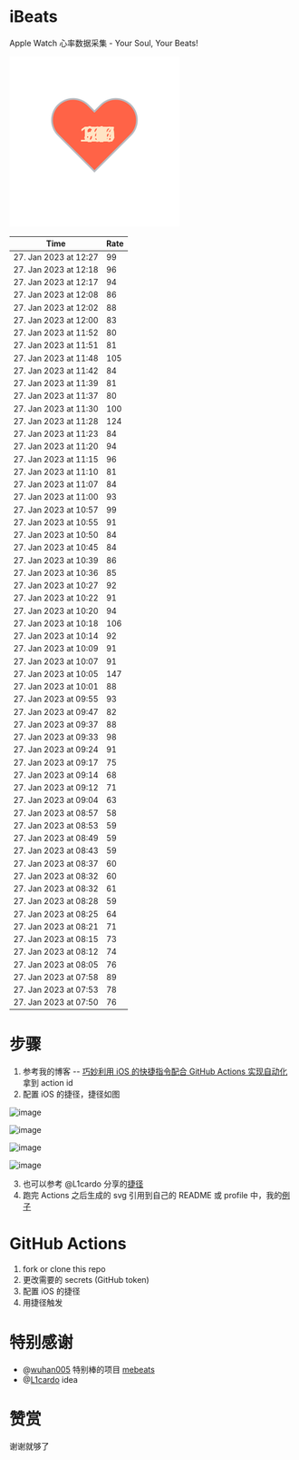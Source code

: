 # iBeats
Apple Watch 心率数据采集 - Your Soul, Your Beats!

![](./files/heart.svg)

<!--START_SECTION:my_heart_rate-->
| Time | Rate | 
 | ---- | ---- | 
| 27. Jan 2023 at 12:27 | 99 |
| 27. Jan 2023 at 12:18 | 96 |
| 27. Jan 2023 at 12:17 | 94 |
| 27. Jan 2023 at 12:08 | 86 |
| 27. Jan 2023 at 12:02 | 88 |
| 27. Jan 2023 at 12:00 | 83 |
| 27. Jan 2023 at 11:52 | 80 |
| 27. Jan 2023 at 11:51 | 81 |
| 27. Jan 2023 at 11:48 | 105 |
| 27. Jan 2023 at 11:42 | 84 |
| 27. Jan 2023 at 11:39 | 81 |
| 27. Jan 2023 at 11:37 | 80 |
| 27. Jan 2023 at 11:30 | 100 |
| 27. Jan 2023 at 11:28 | 124 |
| 27. Jan 2023 at 11:23 | 84 |
| 27. Jan 2023 at 11:20 | 94 |
| 27. Jan 2023 at 11:15 | 96 |
| 27. Jan 2023 at 11:10 | 81 |
| 27. Jan 2023 at 11:07 | 84 |
| 27. Jan 2023 at 11:00 | 93 |
| 27. Jan 2023 at 10:57 | 99 |
| 27. Jan 2023 at 10:55 | 91 |
| 27. Jan 2023 at 10:50 | 84 |
| 27. Jan 2023 at 10:45 | 84 |
| 27. Jan 2023 at 10:39 | 86 |
| 27. Jan 2023 at 10:36 | 85 |
| 27. Jan 2023 at 10:27 | 92 |
| 27. Jan 2023 at 10:22 | 91 |
| 27. Jan 2023 at 10:20 | 94 |
| 27. Jan 2023 at 10:18 | 106 |
| 27. Jan 2023 at 10:14 | 92 |
| 27. Jan 2023 at 10:09 | 91 |
| 27. Jan 2023 at 10:07 | 91 |
| 27. Jan 2023 at 10:05 | 147 |
| 27. Jan 2023 at 10:01 | 88 |
| 27. Jan 2023 at 09:55 | 93 |
| 27. Jan 2023 at 09:47 | 82 |
| 27. Jan 2023 at 09:37 | 88 |
| 27. Jan 2023 at 09:33 | 98 |
| 27. Jan 2023 at 09:24 | 91 |
| 27. Jan 2023 at 09:17 | 75 |
| 27. Jan 2023 at 09:14 | 68 |
| 27. Jan 2023 at 09:12 | 71 |
| 27. Jan 2023 at 09:04 | 63 |
| 27. Jan 2023 at 08:57 | 58 |
| 27. Jan 2023 at 08:53 | 59 |
| 27. Jan 2023 at 08:49 | 59 |
| 27. Jan 2023 at 08:43 | 59 |
| 27. Jan 2023 at 08:37 | 60 |
| 27. Jan 2023 at 08:32 | 60 |
| 27. Jan 2023 at 08:32 | 61 |
| 27. Jan 2023 at 08:28 | 59 |
| 27. Jan 2023 at 08:25 | 64 |
| 27. Jan 2023 at 08:21 | 71 |
| 27. Jan 2023 at 08:15 | 73 |
| 27. Jan 2023 at 08:12 | 74 |
| 27. Jan 2023 at 08:05 | 76 |
| 27. Jan 2023 at 07:58 | 89 |
| 27. Jan 2023 at 07:53 | 78 |
| 27. Jan 2023 at 07:50 | 76 |

<!--END_SECTION:my_heart_rate-->

# 步骤
1. 参考我的博客 -- [巧妙利用 iOS 的快捷指令配合 GitHub Actions 实现自动化](https://github.com/yihong0618/gitblog/issues/198) 拿到 action id
2. 配置 iOS 的捷径，捷径如图

![image](https://user-images.githubusercontent.com/15976103/122154218-0db0b480-ce97-11eb-93bb-5aec07c558dc.png)

![image](https://user-images.githubusercontent.com/15976103/122154236-186b4980-ce97-11eb-8e4b-70551a0391ae.png)

![image](https://user-images.githubusercontent.com/15976103/122154268-2d47dd00-ce97-11eb-902e-3acf292265a9.png)

![image](https://user-images.githubusercontent.com/15976103/122174055-fa144680-ceb4-11eb-9be2-3eb83cd516f7.png)

3. 也可以参考 @L1cardo 分享的[捷径](https://www.icloud.com/shortcuts/6ab6047b459c41ad822ad6b94b1c03d4)
4. 跑完 Actions 之后生成的 svg 引用到自己的 README 或 profile 中，我的[例子](https://github.com/yihong0618) 

# GitHub Actions

1. fork or clone this repo
2. 更改需要的 secrets (GitHub token)
3. 配置 iOS 的捷径
4. 用捷径触发

# 特别感谢
- @[wuhan005](https://github.com/wuhan005) 特别棒的项目 [mebeats](https://github.com/wuhan005/mebeats)
- @[L1cardo](https://github.com/L1cardo) idea

# 赞赏
谢谢就够了
